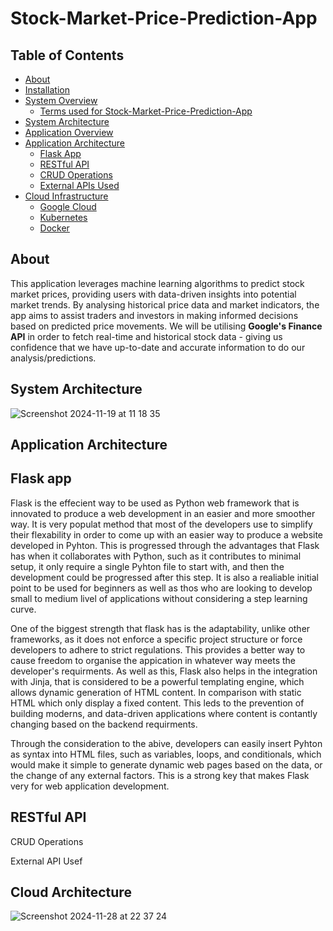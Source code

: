 # Stock-Market-Price-Prediction-App

## Table of Contents

- [About](#about)
- [Installation](#installation)
- [System Overview](#system-overview)
  - [Terms used for Stock-Market-Price-Prediction-App](#terms-used-for-Stock-Market-Price-Prediction-App)
- [System Architecture](#system-architecture)
- [Application Overview](#application-overview)
- [Application Architecture](#application-architecture)
  - [Flask App](#flask-app)
  - [RESTful API](#restful-api)
  - [CRUD Operations](#crud-operations)
  - [External APIs Used](#external-apis-used)
- [Cloud Infrastructure](#cloud-infrastructure)
  - [Google Cloud](#google-cloud)
  - [Kubernetes](#kubernetes)
  - [Docker](#docker)

## About

This application leverages machine learning algorithms to predict stock market prices, providing users with data-driven insights into potential market trends. By analysing historical price data and market indicators, the app aims to assist traders and investors in making informed decisions based on predicted price movements. We will be utilising **Google's Finance API** in order to fetch real-time and historical stock data - giving us confidence that we have up-to-date and accurate information to do our analysis/predictions.

## System Architecture

![Screenshot 2024-11-19 at 11 18 35](https://github.com/user-attachments/assets/f8960847-e587-4efc-91b0-4c27fac68059)


## Application Architecture

## Flask app
Flask is the effecient way to be used as Python web framework that is innovated to produce a web development in an easier and more smoother way. It is very populat method that most of the developers use to simplify their flexability in order to come up with an easier way to produce a website developed in Pyhton. This is progressed through the advantages that Flask has when it collaborates with Python, such as it contributes to minimal setup, it only require a single Pyhton file to start with, and then the development could be progressed after this step. It is also a realiable initial point to be used for beginners as well as thos who are looking to develop small to medium livel of applications without considering a step learning curve. 

One of the biggest strength that flask has is the adaptability, unlike other frameworks, as it does not enforce a specific project structure or force developers to adhere to strict regulations. This provides a better way to cause freedom to organise the appication in whatever way meets the developer's requirments. As well as this, Flask also helps in the integration with Jinja, that is considered to be a powerful templating engine, which allows dynamic generation of HTML content. In comparison with static HTML which only display a fixed content. This leds to the prevention of building moderns, and data-driven applications where content is contantly changing based on the backend requirments. 

Through the consideration to the abive, developers can easily insert Pyhton as syntax into HTML files, such as variables, loops, and conditionals, which would make it simple to generate dynamic web pages based on the data, or the change of any external factors. This is a strong key that makes Flask very for web application development.

## RESTful API


CRUD Operations 


External API Usef
## Cloud Architecture

![Screenshot 2024-11-28 at 22 37 24](https://github.com/user-attachments/assets/6cd9e58a-c665-4186-99d9-99de415926df)
